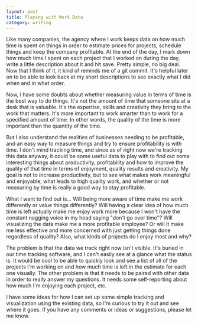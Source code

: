 ```yaml
---
layout: post
title: Playing with Work Data
category: writing
---
```


Like many companies, the agency where I work keeps data on how much time is spent on things in order to estimate prices for projects, schedule things and keep the company profitable. At the end of the day, I mark down how much time I spent on each project that I worked on during the day, write a little description about it and hit save. Pretty simple, no big deal. Now that I think of it, it kind of reminds me of a git commit. It's helpful later on to be able to look back at my short descriptions to see exactly what I did when and in what order.

Now, I have some doubts about whether measuring value in terms of time is the best way to do things. It's not the amount of time that someone sits at a desk that is valuable. It's the expertise, skills and creativity they bring to the work that matters. It's more important to work smarter than to work for a specified amount of time. In other words, the quality of the time is more important than the quantity of the time.

But I also understand the realities of businesses needing to be profitable, and an easy way to measure things and try to ensure profitability is with time. I don't mind tracking time, and since as of right now we're tracking this data anyway, it could be some useful data to play with to find out some interesting things about productivity, profitability and how to improve the quality of that time in terms of enjoyment, quality results and creativity. My goal is not to increase productivity, but to see what makes work meaningful and enjoyable, what leads to high quality work, and whether or not measuring by time is really a good way to stay profitable.

What I want to find out is... Will being more aware of time make me work differently or value things differently? Will having a clear idea of how much time is left actually make me enjoy work more because I won't have the constant nagging voice in my head saying "don't go over time"? Will visualizing the data make me a more profitable employee? Or will it make me less effective and more concerned with just getting things done regardless of quality? Also, what kinds of projects do I enjoy most and why?

The problem is that the data we track right now isn't visible. It's buried in our time tracking software, and I can't easily see at a glance what the status is. It would be cool to be able to quickly look and see a list of all of the projects I'm working on and how much time is left in the estimate for each one visually. The other problem is that it needs to be paired with other data in order to really answer my questions. It needs some self-reporting about how much I'm enjoying each project, etc.

I have some ideas for how I can set up some simple tracking and visualization using the existing data, so I'm curious to try it out and see where it goes. If you have any comments or ideas or suggestions, please let me know.